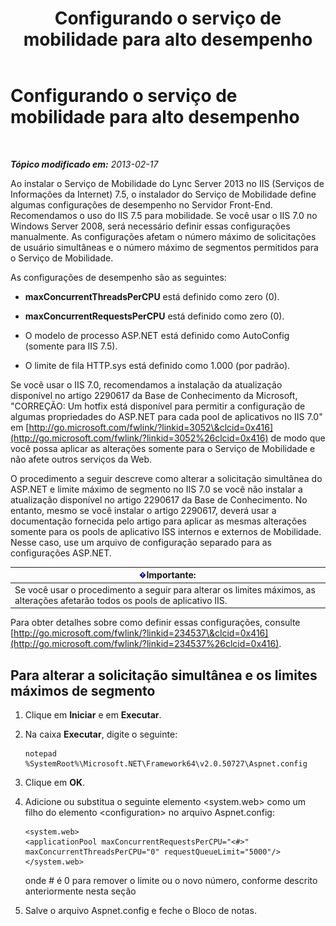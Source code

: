 ﻿---
title: Configurando o serviço de mobilidade para alto desempenho
TOCTitle: Configurando o serviço de mobilidade para alto desempenho
ms:assetid: c2b8aadb-cffb-49f0-ba7a-e8541a1ff475
ms:mtpsurl: https://technet.microsoft.com/pt-br/library/Hh690042(v=OCS.15)
ms:contentKeyID: 49308015
ms.date: 05/19/2016
mtps_version: v=OCS.15
ms.translationtype: HT
---

# Configurando o serviço de mobilidade para alto desempenho

 

_**Tópico modificado em:** 2013-02-17_

Ao instalar o Serviço de Mobilidade do Lync Server 2013 no IIS (Serviços de Informações da Internet) 7.5, o instalador do Serviço de Mobilidade define algumas configurações de desempenho no Servidor Front-End. Recomendamos o uso do IIS 7.5 para mobilidade. Se você usar o IIS 7.0 no Windows Server 2008, será necessário definir essas configurações manualmente. As configurações afetam o número máximo de solicitações de usuário simultâneas e o número máximo de segmentos permitidos para o Serviço de Mobilidade.

As configurações de desempenho são as seguintes:

  - **maxConcurrentThreadsPerCPU** está definido como zero (0).

  - **maxConcurrentRequestsPerCPU** está definido como zero (0).

  - O modelo de processo ASP.NET está definido como AutoConfig (somente para IIS 7.5).

  - O limite de fila HTTP.sys está definido como 1.000 (por padrão).

Se você usar o IIS 7.0, recomendamos a instalação da atualização disponível no artigo 2290617 da Base de Conhecimento da Microsoft, "CORREÇÃO: Um hotfix está disponível para permitir a configuração de algumas propriedades do ASP.NET para cada pool de aplicativos no IIS 7.0" em [http://go.microsoft.com/fwlink/?linkid=3052\&clcid=0x416](http://go.microsoft.com/fwlink/?linkid=3052%26clcid=0x416) de modo que você possa aplicar as alterações somente para o Serviço de Mobilidade e não afete outros serviços da Web.

O procedimento a seguir descreve como alterar a solicitação simultânea do ASP.NET e limite máximo de segmento no IIS 7.0 se você não instalar a atualização disponível no artigo 2290617 da Base de Conhecimento. No entanto, mesmo se você instalar o artigo 2290617, deverá usar a documentação fornecida pelo artigo para aplicar as mesmas alterações somente para os pools de aplicativo ISS internos e externos de Mobilidade. Nesse caso, use um arquivo de configuração separado para as configurações ASP.NET.

<table>
<thead>
<tr class="header">
<th><img src="images/Gg425939.important(OCS.15).gif" title="important" alt="important" />Importante:</th>
</tr>
</thead>
<tbody>
<tr class="odd">
<td>Se você usar o procedimento a seguir para alterar os limites máximos, as alterações afetarão todos os pools de aplicativo IIS.</td>
</tr>
</tbody>
</table>


Para obter detalhes sobre como definir essas configurações, consulte [http://go.microsoft.com/fwlink/?linkid=234537\&clcid=0x416](http://go.microsoft.com/fwlink/?linkid=234537%26clcid=0x416).

## Para alterar a solicitação simultânea e os limites máximos de segmento

1.  Clique em **Iniciar** e em **Executar**.

2.  Na caixa **Executar**, digite o seguinte:
    
        notepad %SystemRoot%\Microsoft.NET\Framework64\v2.0.50727\Aspnet.config

3.  Clique em **OK**.

4.  Adicione ou substitua o seguinte elemento \<system.web\> como um filho do elemento \<configuration\> no arquivo Aspnet.config:
    
        <system.web>
        <applicationPool maxConcurrentRequestsPerCPU="<#>" maxConcurrentThreadsPerCPU="0" requestQueueLimit="5000"/>
        </system.web>
    
    onde \# é 0 para remover o limite ou o novo número, conforme descrito anteriormente nesta seção

5.  Salve o arquivo Aspnet.config e feche o Bloco de notas.

